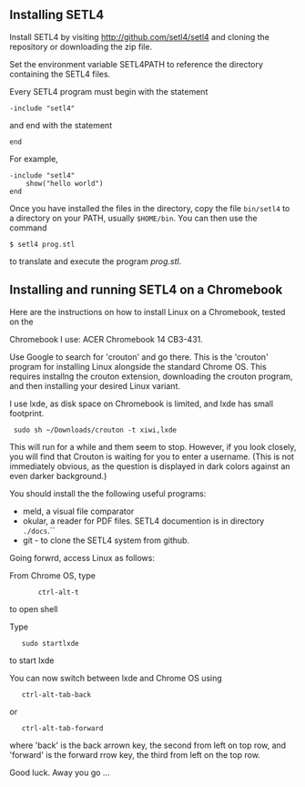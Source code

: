 ##  Installing SETL4

Install SETL4 by visiting http://github.com/setl4/setl4 and cloning the repository
or downloading the zip file.

Set the environment variable SETL4PATH to reference the directory containing the
SETL4 files.

Every SETL4 program must begin with the statement

```
-include "setl4"
```

and end with the statement

```
end
```
For example,

```
-include "setl4"
    show("hello world")
end
```

Once you have installed the files in the directory, copy the file `bin/setl4`
to a directory on your PATH, usually `$HOME/bin`. You can then use the command
```
$ setl4 prog.stl
```
to translate and execute the program _prog.stl_. 

## Installing and running SETL4 on a Chromebook

Here are the instructions on how to install Linux on a Chromebook, tested on the

Chromebook I use:   ACER Chromebook 14  CB3-431.

Use Google to search for 'crouton' and go there. This is the 'crouton' program for
installing Linux alongside the standard Chrome OS. This requires installng the
crouton extension, downloading the crouton program, and then installing your
desired Linux variant.

I use lxde, as disk space on Chromebook is limited, and lxde has small footprint.

```
 sudo sh ~/Downloads/crouton -t xiwi,lxde

```

This will run for a while and them seem to stop. However, if you look
closely, you will find that Crouton is waiting for you to enter a username.
(This is not immediately obvious, as the question is displayed in dark
colors against an even darker background.)

You should install the the following useful programs:

- meld, a visual file comparator
- okular, a reader for PDF files. SETL4 documention is in directory `./docs`.``
- git - to clone the SETL4 system from github.

Going forwrd, access Linux as follows:

From Chrome OS, type 
```
       ctrl-alt-t
```
to open shell

Type
```
   sudo startlxde
```
to start lxde

You can now switch between lxde and Chrome OS using
```
   ctrl-alt-tab-back
```
or
```
   ctrl-alt-tab-forward
```

where 'back' is the back arrown key, the second from left on top row, and
'forward' is the forward rrow key, the third from left on the top row.

Good luck. Away you go ...

